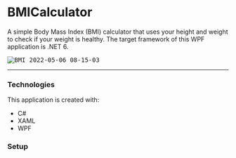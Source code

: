 # BMICalculator
A simple Body Mass Index (BMI) calculator that uses your height and weight to check if your weight is healthy. The target framework of this WPF application is .NET 6.


<kbd>![BMI 2022-05-06 08-15-03](https://user-images.githubusercontent.com/65626254/167086218-a849ee5d-c817-4e59-b478-f491942f0a52.gif)</kbd>
___
### Technologies
This application is created with:
- C#
- XAML
- WPF

### Setup

